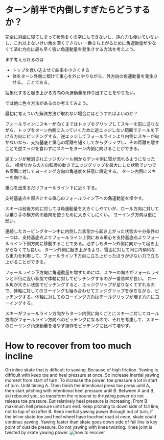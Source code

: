 # ターン前半で内倒しすぎたらどうするか？
完全に斜面に寝てしまって状態をくの字にもできないし、遠心力も働いていないし、これ以上ないけい角を深くできない
一番立ち上がるために角運動量が少なくて済む方向に最も早く強い角運動量を発生させる方法を考えよう。

まず考えられるのは
- トップを食い込ませて曲率を小さくする
- 体をターン外側に傾けて重心を外にやりながら、外方向の角運動量を発生させる。
ことである。

抽象化すると起き上がる方向の角運動量を作り出すことをやりたい。

では他に色々方法があるのか考えてみよう。

最初に考えついた解決方法が取れない場合にはどうすればよいのか？

フォールラインにスキーが向くまではトップをグリップしてスキーを前に送りながら、トップをターン内側に入っていくために逆エッジしない範囲でテールを下げる方向にピッチングする。逆エッジしてフォールラインより内側にスキーが向かないなら、支持基底と重心の距離を短くしてからグリップし、その距離を離すことで逆エッジを食わずにスキーをターン内側に向けることができる。

逆エッジが解消されエッジのソール側からデッキ側に雪が流れるようになったら、
横滑りからの方向転換の動きでエッジグリップを最大にした状態でいつでも雪面に対してヨーイング方向の角速度を任意に設定する。
ターン内側にスキーを向ける。

重心を出来るだけフォールライン下に近くする。

支持基底点を原点とする重心のフォールライン下への角運動量を増やす。

スキーは前後方向に対しては角運動量を大きくしやすいが、ロール方向に対しては乗り手の横方向の筋肉を使うために大きくしにくい。
ヨーイング方向は更に弱い。

連続したカービングターン中に内倒した状態から起き上がった状態の十分条件の一つは、支持基底点よりフォールライン上側にある重心を支持基底点よりフォールライン下側方向に移動することである。必ずしもターン外側に向かって起き上がらなくても良い。
ターン外側に起き上がるより、雪面に対して同じ内傾角なら重力を利用して、フォールライン下方向に立ち上がったほうが少ない力で立ち上がることができる。

フォールライン下方向に角運動量を増すためには、スキーの向きがフォールラインと平行に近い状態で体軸に対してピッチングするのが一番効率が良い。
ロール角が大きい状態でピッチングすると、エッジグリップが足りなくてずれるので、体軸に対してのヨーイングも組み合わせてエッジグリップを保ちながら、ピッチングする。体軸に対してのヨーイング方向はテールグリップが増す方向にヨーイングする。

スキーがフォールライン方向からターン内側に向くごとにスキーに対してロール方向がフォールライン方向へのピッチングになるので、それを考慮して、スキーのローリング角運動量を増やす操作をピッチングに比べて増やす。


# How to recover from too much incline

On inline skate that is difficult to yawing. Because of high friction.
Yawing is difficult with keep toe and heel pressure at once.
So increase inertial yawing moment from start of turn.
To increase the power, toe pressure a lot in start of turn. Until timing A.
Then finish the intentional press toe press until A, then start pitching with intentional heel pressure until B.
Between A and B, ski rebound you, so transform the rebound to thrusting power do not release toe pressure. But relatively heel pressure is increasing.
From B maximum hell pressure until turn end. Keep pitching to down side of fall line, not to top of ski after B.
Keep inertial yawing power through out of turn, if the inline skate toe and heel wheel have touched road at once, skate could continue yawing. Yawing faster than skate goes down side of fall line is key point of outside pressure.
Do not yawing with knee twisting. Knee joint is twisted by skate yawing power.
![how to recover]({{site.baseurl}}/assets/images/how_to_recover_from_incline.jpg)

